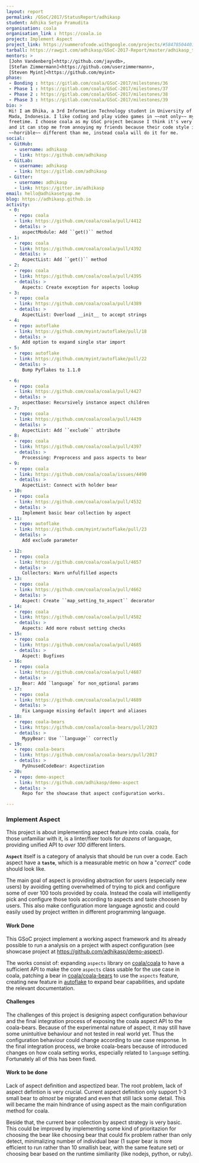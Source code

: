 ```yaml
---
layout: report
permalink: /GSoC/2017/StatusReport/adhikasp
student: Adhika Setya Pramudita
organisation: coala
organisation_link : https://coala.io
project: Implement Aspect
project_link: https://summerofcode.withgoogle.com/projects/#5847850440196096
tarball: https://rawgit.com/adhikasp/GSoC-2017-Report/master/adhikasp_tarball.tar.gz
mentors: >
 [John Vandenberg]<http://github.com/jayvdb>,
 [Stefan Zimmermann]<https://github.com/userzimmermann>,
 [Steven Myint]<https://github.com/myint>
phase:
 - Bonding : https://gitlab.com/coala/GSoC-2017/milestones/36
 - Phase 1 : https://gitlab.com/coala/GSoC-2017/milestones/37
 - Phase 2 : https://gitlab.com/coala/GSoC-2017/milestones/38
 - Phase 3 : https://gitlab.com/coala/GSoC-2017/milestones/39
bio: >
 Hi! I am Dhika, a 3rd Information Technology student in University of Gadjah
 Mada, Indonesia. I like coding and play video games in ~~not only~~ my
 freetime. I choose coala as my GSoC project because I think it's very cool,
 and it can stop me from annoying my friends because their code style is
 ~~horrible~~ different than me, instead coala will do it for me.
social:
 - GitHub:
   - username: adhikasp
   - link: https://github.com/adhikasp
 - GitLab:
   - username: adhikasp
   - link: https://gitlab.com/adhikasp
 - Gitter:
   - username: adhikasp
   - link: https://gitter.im/adhikasp
email: hello@adhikasetyap.me
blog: https://adhikasp.github.io
activity:
 - 0:
   - repo: coala
   - link: https://github.com/coala/coala/pull/4412
   - details: >
      aspectModule: Add ``get()`` method
 - 1:
   - repo: coala
   - link: https://github.com/coala/coala/pull/4392
   - details: >
      AspectList: Add ``get()`` method
 - 2:
   - repo: coala
   - link: https://github.com/coala/coala/pull/4395
   - details: >
      Aspects: Create exception for aspects lookup
 - 3:
   - repo: coala
   - link: https://github.com/coala/coala/pull/4389
   - details: >
      AspectList: Overload __init__ to accept strings
 - 4:
   - repo: autoflake
   - link: https://github.com/myint/autoflake/pull/18
   - details: >
      Add option to expand single star import
 - 5:
   - repo: autoflake
   - link: https://github.com/myint/autoflake/pull/22
   - details: >
      Bump Pyflakes to 1.1.0

 - 6:
   - repo: coala
   - link: https://github.com/coala/coala/pull/4427
   - details: >
      aspectbase: Recursively instance aspect children
 - 7:
   - repo: coala
   - link: https://github.com/coala/coala/pull/4439
   - details: >
      AspectList: Add ``exclude`` attribute
 - 8:
   - repo: coala
   - link: https://github.com/coala/coala/pull/4397
   - details: >
      Processing: Preprocess and pass aspects to bear
 - 9:
   - repo: coala
   - link: https://github.com/coala/coala/issues/4490
   - details: >
      AspectList: Connect with holder bear
 - 10:
   - repo: coala
   - link: https://github.com/coala/coala/pull/4532
   - details: >
      Implement basic bear collection by aspect
 - 11:
   - repo: autoflake
   - link: https://github.com/myint/autoflake/pull/23
   - details: >
      Add exclude parameter

 - 12:
   - repo: coala
   - link: https://github.com/coala/coala/pull/4657
   - details: >
      Collectors: Warn unfulfilled aspects
 - 13:
   - repo: coala
   - link: https://github.com/coala/coala/pull/4662
   - details: >
      Aspect: Create ``map_setting_to_aspect`` decorator
 - 14:
   - repo: coala
   - link: https://github.com/coala/coala/pull/4582
   - details: >
      Aspects: Add more robust setting checks
 - 15:
   - repo: coala
   - link: https://github.com/coala/coala/pull/4685
   - details: >
      Aspect: Bugfixes
 - 16:
   - repo: coala
   - link: https://github.com/coala/coala/pull/4687
   - details: >
      Bear: Add `language` for non_optional params
 - 17:
   - repo: coala
   - link: https://github.com/coala/coala/pull/4689
   - details: >
      Fix Language missing default import and aliases
 - 18:
   - repo: coala-bears
   - link: https://github.com/coala/coala-bears/pull/2023
   - details: >
      MypyBear: Use ``language`` correctly
 - 19:
   - repo: coala-bears
   - link: https://github.com/coala/coala-bears/pull/2017
   - details: >
      PyUnusedCodeBear: Aspectization
 - 20:
   - repo: demo-aspect
   - link: https://github.com/adhikasp/demo-aspect
   - details: >
      Repo for the showcase that aspect configuration works.

---
```


### Implement Aspect

This project is about implementing aspect feature into coala. coala, for those
unfamiliar with it, is a linter/fixer tools for *dozens* of language, providing
unified API to *over 100* different linters.

**`Aspect`** itself is a category of analysis that should be run over a code.
Each aspect have a **`taste`**, which is a measurable metric on how a
"*correct*" code should look like.

The main goal of aspect is providing abstraction for users (especially new
users) by avoiding getting overwhelmed of trying to pick and configure some of
over 100 tools provided by coala. Instead the coala will intelligently pick
and configure those tools according to aspects and taste choosen by users.
This also make configuration more language agnostic and could easily used by
project written in different programming language.

#### Work Done

This GSoC project implement a working aspect framework and its already possible
to run a analysis on a project with aspect configuration (see showcase project
at <https://github.com/adhikasp/demo-aspect>).

The works consist of: expanding `aspects` library on [coala/coala](https://github.com/coala/coala)
to have a sufficient API to make the core `aspects` class usable for the use
case in coala, patching a bear in [coala/coala-bears](https://github.com/coala/coala-bears)
to use the `aspects` feature, creating new feature in [autoflake](https://github.com/myint/autoflake)
to expand bear capabilities, and update the relevant documentation.

#### Challenges

The challenges of this project is designing aspect configuration behaviour and
the final integration process of exposing the coala aspect API to the
coala-bears. Because of the experimental nature of aspect, it may still have
some unintuitive behaviour and not tested in real world yet. Thus the
configuration behaviour could change according to use case response. In the
final integration process, we broke coala-bears because of introduced changes
on how coala setting works, especially related to `language` setting.
Fortunately all of this has been fixed.

#### Work to be done

Lack of aspect definition and aspectized bear. The root problem, lack of
aspect defintion is very crucial. Current aspect definition only support 1-3
small bear to *almost* be migrated and even that still lack some detail. This
will became the main hindrance of using aspect as the main configuration
method for coala.

Beside that, the current bear collection by aspect strategy is very basic.
This could be improved by implementing some kind of prioritazion for choosing
the bear like choosing bear that could fix problem rather than only detect,
minimalizing number of individual bear (1 super bear is more efficient to run
rather than 10 smallish bear, with the same feature set) or choosing bear based
on the runtime similiarity (like nodejs, python, or ruby).
